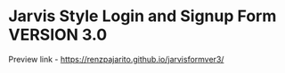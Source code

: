 # Jarvis Style Login and Signup Form VERSION 3.0
Preview link - https://renzpajarito.github.io/jarvisformver3/
